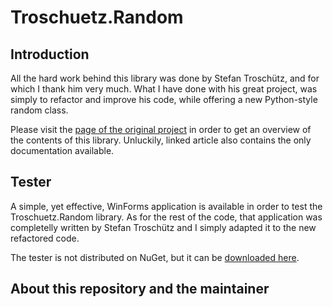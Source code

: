 Troschuetz.Random
=================

## Introduction ##

All the hard work behind this library was done by Stefan Troschütz, and for which I thank him very much. What I have done with his great project, was simply to refactor and improve his code, while offering a new Python-style random class.

Please visit the [page of the original project](http://www.codeproject.com/Articles/15102/NET-random-number-generators-and-distributions) in order to get an overview of the contents of this library. Unluckily, linked article also contains the only documentation available.

## Tester ##

A simple, yet effective, WinForms application is available in order to test the Troschuetz.Random library. As for the rest of the code, that application was completelly written by Stefan Troschütz and I simply adapted it to the new refactored code.

The tester is not distributed on NuGet, but it can be [downloaded here](TODO).

## About this repository and the maintainer ##

